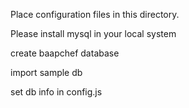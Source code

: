 Place configuration files in this directory.

Please install mysql in your local system

create baapchef database

import sample db

set db info in config.js

